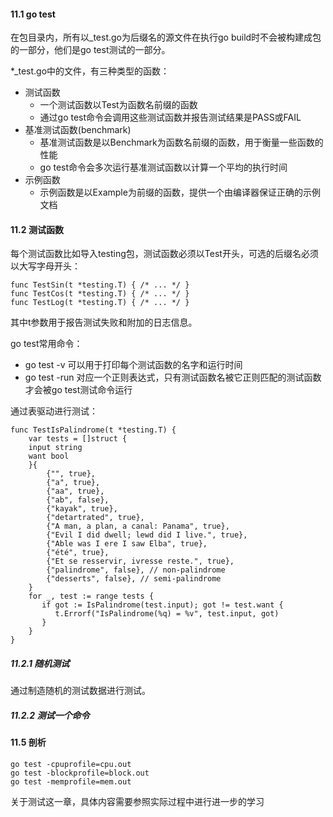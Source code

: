 #### 11.1 go test
在包目录内，所有以_test.go为后缀名的源文件在执行go build时不会被构建成包的一部分，他们是go test测试的一部分。

*_test.go中的文件，有三种类型的函数：
* 测试函数
  * 一个测试函数以Test为函数名前缀的函数
  * 通过go test命令会调用这些测试函数并报告测试结果是PASS或FAIL
* 基准测试函数(benchmark)
  * 基准测试函数是以Benchmark为函数名前缀的函数，用于衡量一些函数的性能
  * go test命令会多次运行基准测试函数以计算一个平均的执行时间
* 示例函数
  * 示例函数是以Example为前缀的函数，提供一个由编译器保证正确的示例文档

#### 11.2 测试函数

每个测试函数比如导入testing包，测试函数必须以Test开头，可选的后缀名必须以大写字母开头：
```golang
func TestSin(t *testing.T) { /* ... */ }
func TestCos(t *testing.T) { /* ... */ }
func TestLog(t *testing.T) { /* ... */ }
```
其中t参数用于报告测试失败和附加的日志信息。

go test常用命令：
* go test -v 可以用于打印每个测试函数的名字和运行时间
* go test -run 对应一个正则表达式，只有测试函数名被它正则匹配的测试函数才会被go test测试命令运行


通过表驱动进行测试：
```golang
func TestIsPalindrome(t *testing.T) {
    var tests = []struct {
    input string
    want bool
    }{
        {"", true},
        {"a", true},
        {"aa", true},
        {"ab", false},
        {"kayak", true},
        {"detartrated", true},
        {"A man, a plan, a canal: Panama", true},
        {"Evil I did dwell; lewd did I live.", true},
        {"Able was I ere I saw Elba", true},
        {"été", true},
        {"Et se resservir, ivresse reste.", true},
        {"palindrome", false}, // non-palindrome
        {"desserts", false}, // semi-palindrome
    }
    for _, test := range tests {
       if got := IsPalindrome(test.input); got != test.want {
          t.Errorf("IsPalindrome(%q) = %v", test.input, got)
       }
    }
}
```

##### 11.2.1 随机测试

通过制造随机的测试数据进行测试。

##### 11.2.2 测试一个命令



#### 11.5 剖析
```shell
go test -cpuprofile=cpu.out
go test -blockprofile=block.out
go test -memprofile=mem.out
```


关于测试这一章，具体内容需要参照实际过程中进行进一步的学习